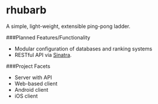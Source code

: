 rhubarb
=======

A simple, light-weight, extensible ping-pong ladder.

###Planned Features/Functionality

* Modular configuration of databases and ranking systems
* RESTful API via [Sinatra](http://www.sinatrarb.com/).

###Project Facets

* Server with API
* Web-based client
* Android client
* iOS client
